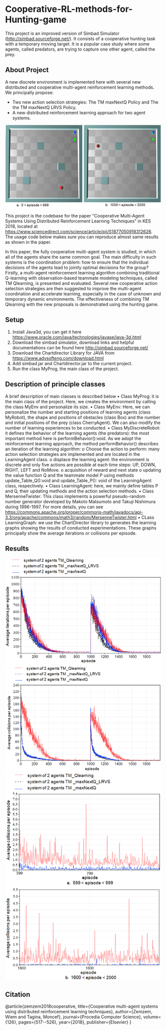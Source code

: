 # Cooperative-RL-methods-for-Hunting-game

This project is an improved version of Simbad Simulator (http://simbad.sourceforge.net/).  It consists of a cooperative hunting task with a temporary moving target. It is a popular case study where some agents, called predators, are trying to capture one other agent, called the prey.

## About Project
A new discrete environment is implemented here with several new distributed and cooperative multi-agent reinforcement learning methods. We principally propose:
*	Two new action selection strategies: The TM maxNextQ Policy and The the TM maxNextQ LRVS Policy.
*	A new distributed reinforcement learning approach for two agent systems. 

<img src="/Cooperative-RL-methods-for-Hunting-game/images/Testing_environment.png" alt="Testing_environment"/>

This project is the codebase for the paper "Cooperative Multi-Agent Systems Using Distributed Reinforcement Learning Techniques" in KES 2018, located at https://www.sciencedirect.com/science/article/pii/S1877050918312626. The usage code below makes sure you can reproduce almost same results as shown in the paper.

In this paper, the fully cooperative multi-agent system is studied, in which all of the agents share the same common goal. The main difficulty in such systems is the coordination problem: how to ensure that the individual decisions of the agents lead to jointly optimal decisions for the group? Firstly, a multi-agent reinforcement learning algorithm combining traditional Q-learning with observation-based teammate modeling techniques, called TM Qlearning, is presented and evaluated. Several new cooperative action selection strategies are then suggested to improve the multi-agent coordination and accelerate learning, especially in the case of unknown and temporary dynamic environments. The effectiveness of combining TM Qlearning with the new proposals is demonstrated using the hunting game.

## Setup
1)	Install Java3d, you can get it here https://www.oracle.com/java/technologies/javase/java-3d.html
2)	Download the simbad simulator, download links and helpful documentations can be found here http://simbad.sourceforge.net/
3)	Download the Chartdirector Library for JAVA from  https://www.advsofteng.com/download.html
4)	Add  simbad.jar and Chartdirector.jar to the current project.
5)	Run the class MyProg, the main class of the project.

## Description of principle classes
A brief description of main classes is described below
•	Class MyProg: it is the main class of the project. Here, we creates the environment by calling the class MyEnv  and personalize its size.
•	Class MyEnv: Here, we can personalize the number and starting positions of learning agents  (class MyRobot), the shape and positions of obstacles (class Box) and the number and initial positions of the prey (class CherryAgent). We can also modify the number of learning experiences to be conducted.
•	Class MyDiscreteRobot: it defines the behavior of the learning agents (the predators): the most important method here is performBehavior():void. As we adopt the reinforcement learning approach, the method performBehavior() describes an iteration of the learning algorithm:
o	Choose the action to perform: many action selection strategies are implemented and are located in the LearningAgent class.
o	displace the learning agent: the environment is discrete and only five actions are possible at each time steps: UP, DOWN, RIGHT, LEFT and NoMove. 
o	acquisition of reward and next state
o	updating the value function Q and the teammate model P using methods update_Table_Q():void and update_Table_P(): void of the  LearningAgent class, respectively.
•	Class LearningAgent: here, we mainly define tables P and Q, their updating methods and the action selection methods.
•	Class MersenneTwister: This class implements a powerful pseudo-random number generator developed by Makoto Matsumoto and Takuji Nishimura during 1996-1997. For more details, you can see https://commons.apache.org/proper/commons-math/javadocs/api-3.3/org/apache/commons/math3/random/MersenneTwister.html
•	CLass LearningGraph: we use the ChartDirector library to generates the learning graphs showing the results of conducted experimentations. These graphs principally show the average iterations or collisions per episode.

## Results

<img src="/Cooperative-RL-methods-for-Hunting-game/images/learningIteration.png" alt="learningIteration"/>

<img src="/Cooperative-RL-methods-for-Hunting-game/images/collision.png" alt="collision"/>

<img src="/Cooperative-RL-methods-for-Hunting-game/images/collisionAfterConvergence.png" alt="collisionAfterConvergence"/>

## Citation
@article{zemzem2018cooperative,
  title={Cooperative multi-agent systems using distributed reinforcement learning techniques},
  author={Zemzem, Wiem and Tagina, Moncef},
  journal={Procedia Computer Science},
  volume={126},
  pages={517--526},
  year={2018},
  publisher={Elsevier}
}

